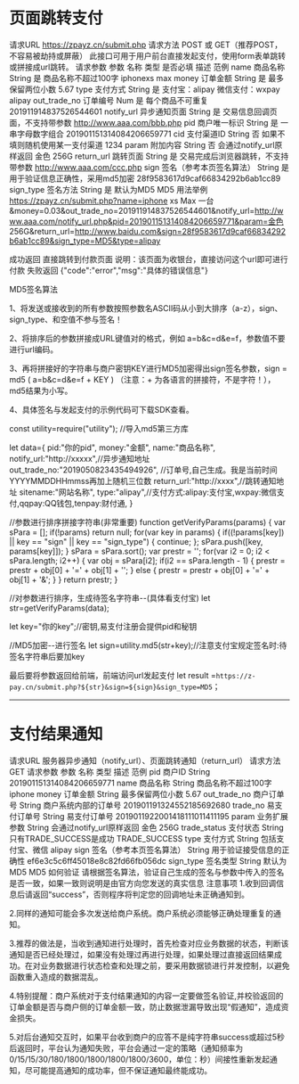 # 页面跳转支付

请求URL
https://zpayz.cn/submit.php
请求方法
POST 或 GET（推荐POST，不容易被劫持或屏蔽）
此接口可用于用户前台直接发起支付，使用form表单跳转或拼接成url跳转。
请求参数
参数	名称	类型	是否必填	描述	范例
name	商品名称	String	是	商品名称不超过100字	iphonexs max
money	订单金额	String	是	最多保留两位小数	5.67
type	支付方式	String	是	支付宝：alipay 微信支付：wxpay	alipay
out_trade_no	订单编号	Num	是	每个商品不可重复	201911914837526544601
notify_url	异步通知页面	String	是	交易信息回调页面，不支持带参数	http://www.aaa.com/bbb.php
pid	商户唯一标识	String	是	一串字母数字组合	201901151314084206659771
cid	支付渠道ID	String	否	如果不填则随机使用某一支付渠道	1234
param	附加内容	String	否	会通过notify_url原样返回	金色 256G
return_url	跳转页面	String	是	交易完成后浏览器跳转，不支持带参数	http://www.aaa.com/ccc.php
sign	签名（参考本页签名算法）	String	是	用于验证信息正确性，采用md5加密	28f9583617d9caf66834292b6ab1cc89
sign_type	签名方法	String	是	默认为MD5	MD5
用法举例
https://zpayz.cn/submit.php?name=iphone xs Max 一台&money=0.03&out_trade_no=201911914837526544601&notify_url=http://www.aaa.com/notify_url.php&pid=201901151314084206659771&param=金色 256G&return_url=http://www.baidu.com&sign=28f9583617d9caf66834292b6ab1cc89&sign_type=MD5&type=alipay

成功返回
直接跳转到付款页面
说明：该页面为收银台，直接访问这个url即可进行付款
失败返回
{"code":"error","msg":"具体的错误信息"}

MD5签名算法

1、将发送或接收到的所有参数按照参数名ASCII码从小到大排序（a-z），sign、sign_type、和空值不参与签名！

2、将排序后的参数拼接成URL键值对的格式，例如 a=b&c=d&e=f，参数值不要进行url编码。

3、再将拼接好的字符串与商户密钥KEY进行MD5加密得出sign签名参数，sign = md5 ( a=b&c=d&e=f + KEY ) （注意：+ 为各语言的拼接符，不是字符！），md5结果为小写。

4、具体签名与发起支付的示例代码可下载SDK查看。

const utility=require("utility"); //导入md5第三方库
 
let data={
            pid:"你的pid",
            money:"金额",
            name:"商品名称",
            notify_url:"http://xxxxx",//异步通知地址
            out_trade_no:"2019050823435494926", //订单号,自己生成。我是当前时间YYYYMMDDHHmmss再加上随机三位数
            return_url:"http://xxxx",//跳转通知地址
            sitename:"网站名称",
            type:"alipay",//支付方式:alipay:支付宝,wxpay:微信支付,qqpay:QQ钱包,tenpay:财付通,
 }
 
//参数进行排序拼接字符串(非常重要)
function  getVerifyParams(params) {
        var sPara = [];
        if(!params) return null;
        for(var key in params) {
            if((!params[key]) || key == "sign" || key == "sign_type") {
                continue;
            };
            sPara.push([key, params[key]]);
        }
        sPara = sPara.sort();
        var prestr = '';
        for(var i2 = 0; i2 < sPara.length; i2++) {
            var obj = sPara[i2];
            if(i2 == sPara.length - 1) {
                prestr = prestr + obj[0] + '=' + obj[1] + '';
            } else {
                prestr = prestr + obj[0] + '=' + obj[1] + '&';
            }
        }
        return prestr;
}
 
 
 
//对参数进行排序，生成待签名字符串--(具体看支付宝)
let str=getVerifyParams(data);
 
let key="你的key";//密钥,易支付注册会提供pid和秘钥
 
//MD5加密--进行签名
let sign=utility.md5(str+key);//注意支付宝规定签名时:待签名字符串后要加key
 
最后要将参数返回给前端，前端访问url发起支付
let result =`https://z-pay.cn/submit.php?${str}&sign=${sign}&sign_type=MD5`；
 
 ------

# 支付结果通知

请求URL
服务器异步通知（notify_url）、页面跳转通知（return_url）
请求方法
GET
请求参数
参数	名称	类型	描述	范例
pid	商户ID	String		201901151314084206659771
name	商品名称	String	商品名称不超过100字	iphone
money	订单金额	String	最多保留两位小数	5.67
out_trade_no	商户订单号	String	商户系统内部的订单号	201901191324552185692680
trade_no	易支付订单号	String	易支付订单号	2019011922001418111011411195
param	业务扩展参数	String	会通过notify_url原样返回	金色 256G
trade_status	支付状态	String	只有TRADE_SUCCESS是成功	TRADE_SUCCESS
type	支付方式	String	包括支付宝、微信	alipay
sign	签名（参考本页签名算法）	String	用于验证接受信息的正确性	ef6e3c5c6ff45018e8c82fd66fb056dc
sign_type	签名类型	String	默认为MD5	MD5
如何验证
请根据签名算法，验证自己生成的签名与参数中传入的签名是否一致，如果一致则说明是由官方向您发送的真实信息
注意事项
1.收到回调信息后请返回“success”，否则程序将判定您的回调地址未正确通知到。

2.同样的通知可能会多次发送给商户系统。商户系统必须能够正确处理重复的通知。

3.推荐的做法是，当收到通知进行处理时，首先检查对应业务数据的状态，判断该通知是否已经处理过，如果没有处理过再进行处理，如果处理过直接返回结果成功。在对业务数据进行状态检查和处理之前，要采用数据锁进行并发控制，以避免函数重入造成的数据混乱。

4.特别提醒：商户系统对于支付结果通知的内容一定要做签名验证,并校验返回的订单金额是否与商户侧的订单金额一致，防止数据泄漏导致出现“假通知”，造成资金损失。

5.对后台通知交互时，如果平台收到商户的应答不是纯字符串success或超过5秒后返回时，平台认为通知失败，平台会通过一定的策略（通知频率为0/15/15/30/180/1800/1800/1800/1800/3600，单位：秒）间接性重新发起通知，尽可能提高通知的成功率，但不保证通知最终能成功。

